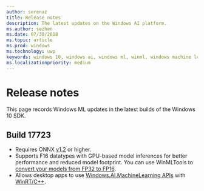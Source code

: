 ```yaml
---
author: serenaz
title: Release notes
description: The latest updates on the Windows AI platform.
ms.author: sezhen
ms.date: 07/30/2018
ms.topic: article
ms.prod: windows
ms.technology: uwp
keywords: windows 10, windows ai, windows ml, winml, windows machine learning
ms.localizationpriority: medium
---
```


# Release notes

This page records Windows ML updates in the latest builds of the Windows 10 SDK.

## Build 17723

- Requires ONNX [v1.2](https://github.com/onnx/onnx/tree/rel-1.2.2) or higher.
- Supports F16 datatypes with GPU-based model inferences for better performance and reduced model footprint. You can use WinMLTools to [convert your models from FP32 to FP16](convert-model-winmltools.md#convert-to-fp16).
- Allows desktop apps to use [Windows.AI.MachineLearning APIs](https://docs.microsoft.com/uwp/api/windows.ai.machinelearning) with [WinRT/C++](https://docs.microsoft.com/windows/uwp/cpp-and-winrt-apis/).